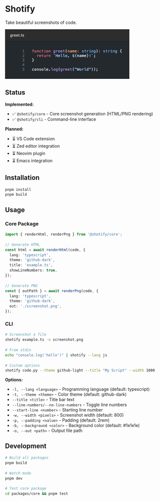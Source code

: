 # Shotify

Take beautiful screenshots of code.

![Example screenshot](./example.png)

## Status

**Implemented:**
- ✅ `@shotify/core` - Core screenshot generation (HTML/PNG rendering)
- ✅ `@shotify/cli` - Command-line interface

**Planned:**
- ⏳ VS Code extension
- ⏳ Zed editor integration
- ⏳ Neovim plugin
- ⏳ Emacs integration

## Installation

```bash
pnpm install
pnpm build
```

## Usage

### Core Package

```typescript
import { renderHtml, renderPng } from '@shotify/core';

// Generate HTML
const html = await renderHtml(code, {
  lang: 'typescript',
  theme: 'github-dark',
  title: 'example.ts',
  showLineNumbers: true,
});

// Generate PNG
const { outPath } = await renderPng(code, {
  lang: 'typescript',
  theme: 'github-dark',
  out: './screenshot.png',
});
```

### CLI

```bash
# Screenshot a file
shotify example.ts -o screenshot.png

# From stdin
echo "console.log('hello')" | shotify --lang js

# Custom options
shotify code.py --theme github-light --title "My Script" --width 1000
```

**Options:**
- `-l, --lang <language>` - Programming language (default: typescript)
- `-t, --theme <theme>` - Color theme (default: github-dark)
- `--title <title>` - Title bar text
- `--line-numbers/--no-line-numbers` - Toggle line numbers
- `--start-line <number>` - Starting line number
- `-w, --width <pixels>` - Screenshot width (default: 800)
- `-p, --padding <value>` - Padding (default: 2rem)
- `-b, --background <color>` - Background color (default: #1e1e1e)
- `-o, --out <path>` - Output file path

## Development

```bash
# Build all packages
pnpm build

# Watch mode
pnpm dev

# Test core package
cd packages/core && pnpm test
```
